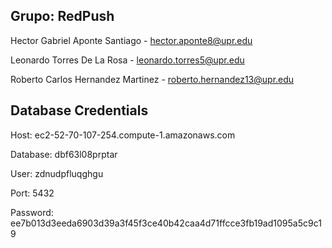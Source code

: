 ## **Grupo: RedPush**

Hector Gabriel Aponte Santiago - hector.aponte8@upr.edu

Leonardo Torres De La Rosa - leonardo.torres5@upr.edu

Roberto Carlos Hernandez Martinez - roberto.hernandez13@upr.edu

<!-- | Database Credentials |  |
| ----------- | ----------- |
| Host | ec2-52-70-107-254.compute-1.amazonaws.com |
| Database | dbf63l08prptar | 
| User | zdnudpfluqghgu |
| Password | ee7b013d3eeda6903d39a3f45f3ce40b42caa4d71ffcce3fb19ad1095a5c9c19 | -->

## **Database Credentials**

Host:
ec2-52-70-107-254.compute-1.amazonaws.com

Database:
dbf63l08prptar

User:
zdnudpfluqghgu

Port:
5432

Password:
ee7b013d3eeda6903d39a3f45f3ce40b42caa4d71ffcce3fb19ad1095a5c9c19
